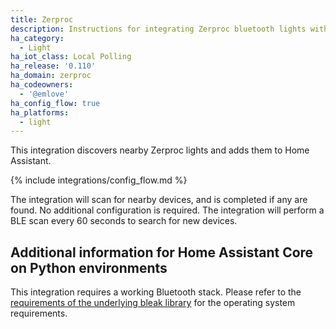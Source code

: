 ```yaml
---
title: Zerproc
description: Instructions for integrating Zerproc bluetooth lights within Home Assistant.
ha_category:
  - Light
ha_iot_class: Local Polling
ha_release: '0.110'
ha_domain: zerproc
ha_codeowners:
  - '@emlove'
ha_config_flow: true
ha_platforms:
  - light
---
```


This integration discovers nearby Zerproc lights and adds them to Home Assistant.

{% include integrations/config_flow.md %}

The integration will scan for nearby devices, and is completed if any are found. No additional configuration is required. The integration will perform a BLE scan every 60 seconds to search for new devices.

## Additional information for Home Assistant Core on Python environments

This integration requires a working Bluetooth stack. Please refer to the [requirements of the underlying bleak library](https://bleak.readthedocs.io/en/latest/backends/index.html) for the operating system requirements.
